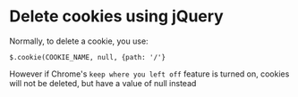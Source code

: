 # Delete cookies using jQuery

Normally, to delete a cookie, you use:
```
$.cookie(COOKIE_NAME, null, {path: '/'}
```
However if Chrome's `keep where you left off` feature is turned on, cookies will not be deleted, but have a value of null instead